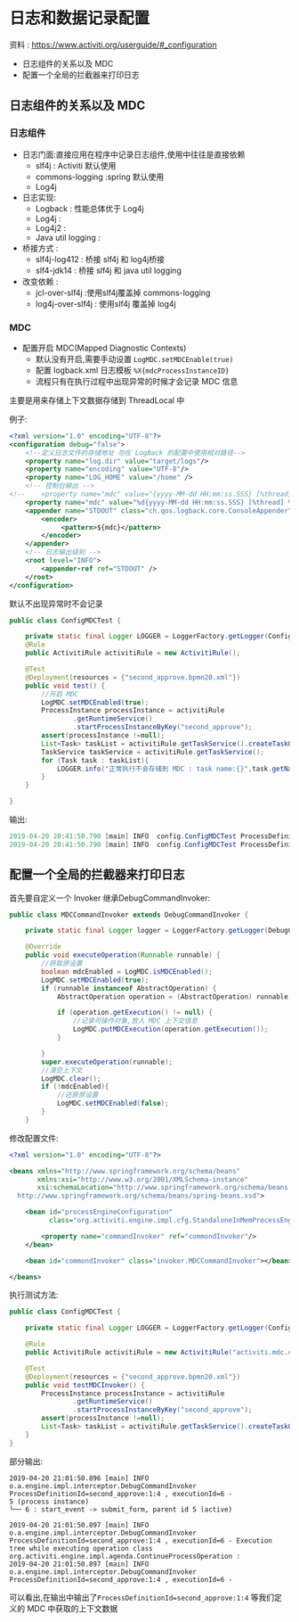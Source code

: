 # 日志和数据记录配置

资料 : 
https://www.activiti.org/userguide/#_configuration

- 日志组件的关系以及 MDC
- 配置一个全局的拦截器来打印日志

## 日志组件的关系以及 MDC
### 日志组件
- 日志门面:直接应用在程序中记录日志组件,使用中往往是直接依赖
	- slf4j : Activiti 默认使用
	- commons-logging :spring 默认使用
	- Log4j
- 日志实现:
	- Logback : 性能总体优于 Log4j
	- Log4j :
	- Log4j2 :
	- Java util logging :
- 桥接方式 :
	- slf4j-log412 : 桥接 slf4j 和 log4j桥接
 	- slf4-jdk14 : 桥接 slf4j 和 java util logging
- 改变依赖 : 
	- jcl-over-slf4j :使用slf4j覆盖掉 commons-logging 
	- log4j-over-slf4j : 使用slf4j 覆盖掉 log4j

### MDC
- 配置开启 MDC(Mapped Diagnostic Contexts)
	- 默认没有开启,需要手动设置 `LogMDC.setMDCEnable(true)`
	- 配置 logback.xml 日志模板 `%X{mdcProcessInstanceID}`
	- 流程只有在执行过程中出现异常的时候才会记录 MDC 信息

主要是用来存储上下文数据存储到 ThreadLocal 中

例子:
```xml
<?xml version="1.0" encoding="UTF-8"?>
<configuration debug="false">
    <!--定义日志文件的存储地址 勿在 LogBack 的配置中使用相对路径-->
    <property name="log.dir" value="target/logs"/>
    <property name="encoding" value="UTF-8"/>
    <property name="LOG_HOME" value="/home" />
    <!-- 控制台输出 -->
<!--    <property name="mdc" value="{yyyy-MM-dd HH:mm:ss.SSS} [%thread] %-5level %logger{50} - %msg%n  ProcessDefinitionId=%X{mdcProcessDefinitionID} executionId=%X{mdcExecutionId} mdcProcessInstanceID=%X{mdcProcessInstanceID} mdcBusinessKey=%{mdcBusinessKey}"/>-->
    <property name="mdc" value="%d{yyyy-MM-dd HH:mm:ss.SSS} [%thread] %-5level %logger{50} ProcessDefinitionId=%X{mdcProcessDefinitionID} , executionId=%X{mdcExecutionId} - %msg%n"/>
    <appender name="STDOUT" class="ch.qos.logback.core.ConsoleAppender">
        <encoder>
             <pattern>${mdc}</pattern>
        </encoder>
    </appender>
    <!-- 日志输出级别 -->
    <root level="INFO">
        <appender-ref ref="STDOUT" />
    </root>
</configuration>
```
默认不出现异常时不会记录
```java
public class ConfigMDCTest {

    private static final Logger LOGGER = LoggerFactory.getLogger(ConfigMDCTest.class);
    @Rule
    public ActivitiRule activitiRule = new ActivitiRule();

    @Test
    @Deployment(resources = {"second_approve.bpmn20.xml"})
    public void test() {
        //开启 MDC
        LogMDC.setMDCEnabled(true);
        ProcessInstance processInstance = activitiRule
                .getRuntimeService()
                .startProcessInstanceByKey("second_approve");
        assert(processInstance !=null);
        List<Task> taskList = activitiRule.getTaskService().createTaskQuery().list();
        TaskService taskService = activitiRule.getTaskService();
        for (Task task : taskList){
            LOGGER.info("正常执行不会存储到 MDC : task name:{}",task.getName());
        }
    }

}
```

输出:
```java
2019-04-20 20:41:50.790 [main] INFO  config.ConfigMDCTest ProcessDefinitionId= , executionId= - 正常执行不会存储到 MDC : task name:提交表单
2019-04-20 20:41:50.790 [main] INFO  config.ConfigMDCTest ProcessDefinitionId= , executionId= - 正常执行不会存储到 MDC : task name:提交表单
```



## 配置一个全局的拦截器来打印日志
首先要自定义一个 Invoker 继承DebugCommandInvoker:
```java
public class MDCCommandInvoker extends DebugCommandInvoker {

    private static final Logger logger = LoggerFactory.getLogger(DebugCommandInvoker.class);

    @Override
    public void executeOperation(Runnable runnable) {
        //获取原设置
        boolean mdcEnabled = LogMDC.isMDCEnabled();
        LogMDC.setMDCEnabled(true);
        if (runnable instanceof AbstractOperation) {
            AbstractOperation operation = (AbstractOperation) runnable;

            if (operation.getExecution() != null) {
                //记录可操作对象,放入 MDC 上下文信息
                LogMDC.putMDCExecution(operation.getExecution());
            }

        }
        super.executeOperation(runnable);
        //清空上下文
        LogMDC.clear();
        if (!mdcEnabled){
            //还原原设置
            LogMDC.setMDCEnabled(false);
        }
    }

```

修改配置文件:
```xml
<?xml version="1.0" encoding="UTF-8"?>

<beans xmlns="http://www.springframework.org/schema/beans"
       xmlns:xsi="http://www.w3.org/2001/XMLSchema-instance"
       xsi:schemaLocation="http://www.springframework.org/schema/beans
  http://www.springframework.org/schema/beans/spring-beans.xsd">

    <bean id="processEngineConfiguration"
          class="org.activiti.engine.impl.cfg.StandaloneInMemProcessEngineConfiguration">

        <property name="commandInvoker" ref="commondInvoker"/>
    </bean>

    <bean id="commondInvoker" class="invoker.MDCCommandInvoker"></bean>

</beans>
```

执行测试方法:
```java
public class ConfigMDCTest {

    private static final Logger LOGGER = LoggerFactory.getLogger(ConfigMDCTest.class);

    @Rule
    public ActivitiRule activitiRule = new ActivitiRule("activiti.mdc.cfg.xml");

    @Test
    @Deployment(resources = {"second_approve.bpmn20.xml"})
    public void testMDCInvoker() {
        ProcessInstance processInstance = activitiRule
                .getRuntimeService()
                .startProcessInstanceByKey("second_approve");
        assert(processInstance !=null);
        List<Task> taskList = activitiRule.getTaskService().createTaskQuery().list();
    }
}

```
部分输出:
```
2019-04-20 21:01:50.896 [main] INFO  o.a.engine.impl.interceptor.DebugCommandInvoker ProcessDefinitionId=second_approve:1:4 , executionId=6 - 
5 (process instance)
└── 6 : start_event -> submit_form, parent id 5 (active)

2019-04-20 21:01:50.897 [main] INFO  o.a.engine.impl.interceptor.DebugCommandInvoker ProcessDefinitionId=second_approve:1:4 , executionId=6 - Execution tree while executing operation class org.activiti.engine.impl.agenda.ContinueProcessOperation :
2019-04-20 21:01:50.897 [main] INFO  o.a.engine.impl.interceptor.DebugCommandInvoker ProcessDefinitionId=second_approve:1:4 , executionId=6 - 
```
可以看出,在输出中输出了`ProcessDefinitionId=second_approve:1:4` 等我们定义的 MDC 中获取的上下文数据